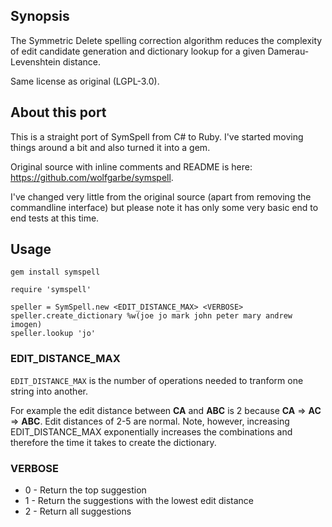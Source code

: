 ## Synopsis

The Symmetric Delete spelling correction algorithm reduces the complexity of edit candidate generation and dictionary lookup for a given Damerau-Levenshtein distance.

Same license as original (LGPL-3.0).


## About this port

This is a straight port of SymSpell from C# to Ruby. I've started moving things around a bit and also turned it into a gem.

Original source with inline comments and README is here: https://github.com/wolfgarbe/symspell.

I've changed very little from the original source (apart from removing the commandline interface) but please note it has only some very basic end to end tests at this time.


## Usage

    gem install symspell

    require 'symspell'

    speller = SymSpell.new <EDIT_DISTANCE_MAX> <VERBOSE>
    speller.create_dictionary %w(joe jo mark john peter mary andrew imogen)
    speller.lookup 'jo'

### EDIT_DISTANCE_MAX

`EDIT_DISTANCE_MAX` is the number of operations needed to tranform one string into another.

For example the edit distance between **CA** and **ABC** is 2 because **CA** => **AC** => **ABC**. Edit distances of 2-5 are normal. Note, however, increasing EDIT_DISTANCE_MAX exponentially increases the combinations and therefore the time it takes to create the dictionary.

### VERBOSE

* 0 - Return the top suggestion
* 1 - Return the suggestions with the lowest edit distance
* 2 - Return all suggestions

